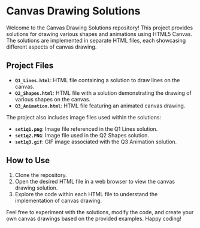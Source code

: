 # Canvas Drawing Solutions

Welcome to the Canvas Drawing Solutions repository! This project provides solutions for drawing various shapes and animations using HTML5 Canvas. The solutions are implemented in separate HTML files, each showcasing different aspects of canvas drawing.

## Project Files

- **`Q1_Lines.html`**: HTML file containing a solution to draw lines on the canvas.
- **`Q2_Shapes.html`**: HTML file with a solution demonstrating the drawing of various shapes on the canvas.
- **`Q3_Animation.html`**: HTML file featuring an animated canvas drawing.

The project also includes image files used within the solutions:

- **`set1q1.png`**: Image file referenced in the Q1 Lines solution.
- **`set1q2.PNG`**: Image file used in the Q2 Shapes solution.
- **`set1q3.gif`**: GIF image associated with the Q3 Animation solution.

## How to Use

1. Clone the repository.
2. Open the desired HTML file in a web browser to view the canvas drawing solution.
3. Explore the code within each HTML file to understand the implementation of canvas drawing.

Feel free to experiment with the solutions, modify the code, and create your own canvas drawings based on the provided examples. Happy coding!
